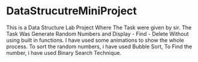 # DataStrucutreMiniProject
This is a Data Structure Lab Project Where The Task were given by sir.  The Task Was Generate Random Numbers and Display - Find - Delete Without using built in functions. I have used some animations to show the whole process. To sort the random numbers, i have used Bubble Sort, To Find the number, i have used Binary Search Technique. 
